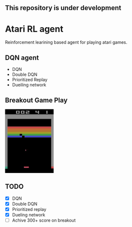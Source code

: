 ## This repository is under development

# Atari RL agent
Reinforcement learining based agent for playing atari games.
## DQN agent
- DQN
- Double DQN
- Prioritized Replay
- Dueiling network



## Breakout Game Play
![image info](videos/openaigym.video.0.19439.video000001.gif)

## TODO
- [x] DQN
- [x] Double DQN
- [x] Prioritized replay
- [x] Dueling network
- [ ] Achive 300+ score on breakout
